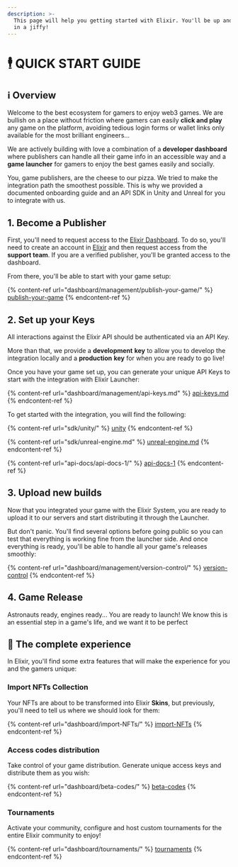 ```yaml
---
description: >-
  This page will help you getting started with Elixir. You'll be up and running
  in a jiffy!
---
```


# 🕴️ QUICK START GUIDE

## ℹ️ Overview

Welcome to the best ecosystem for gamers to enjoy web3 games. We are bullish on a place without friction where gamers can easily **click and play** any game on the platform, avoiding tedious login forms or wallet links only available for the most brilliant engineers...

We are actively building with love a combination of a **developer dashboard** where publishers can handle all their game info in an accessible way and a **game launcher** for gamers to enjoy the best games easily and socially.

You, game publishers, are the cheese to our pizza. We tried to make the integration path the smoothest possible. This is why we provided a documented onboarding guide and an API SDK in Unity and Unreal for you to integrate with us.

## 1. Become a Publisher

First, you'll need to request access to the [Elixir Dashboard](https://dashboard.elixir.app/). To do so, you'll need to create an account in [Elixir](https://launcher.elixir.app/) and then request access from the **support team**. If you are a verified publisher, you'll be granted access to the dashboard.&#x20;

From there, you'll be able to start with your game setup:

{% content-ref url="dashboard/management/publish-your-game/" %}
[publish-your-game](dashboard/management/publish-your-game/)
{% endcontent-ref %}

## 2. Set up your Keys

All interactions against the Elixir API should be authenticated via an API Key.&#x20;

More than that, we provide a **development** **key** to allow you to develop the integration locally and a **production** **key** for when you are ready to go live!

Once you have your game set up, you can generate your unique API Keys to start with the integration with Elixir Launcher:

{% content-ref url="dashboard/management/api-keys.md" %}
[api-keys.md](dashboard/management/api-keys.md)
{% endcontent-ref %}

To get started with the integration, you will find the following:

{% content-ref url="sdk/unity/" %}
[unity](sdk/unity/)
{% endcontent-ref %}

{% content-ref url="sdk/unreal-engine.md" %}
[unreal-engine.md](sdk/unreal-engine.md)
{% endcontent-ref %}

{% content-ref url="api-docs/api-docs-1/" %}
[api-docs-1](api-docs/api-docs-1/)
{% endcontent-ref %}

## 3. Upload new builds

Now that you integrated your game with the Elixir System, you are ready to upload it to our servers and start distributing it through the Launcher.

But don't panic. You'll find several options before going public so you can test that everything is working fine from the launcher side.  And once everything is ready, you'll be able to handle all your game's releases smoothly:

{% content-ref url="dashboard/management/version-control/" %}
[version-control](dashboard/management/version-control/)
{% endcontent-ref %}

## 4. Game Release

Astronauts ready, engines ready... You are ready to launch! We know this is an essential step in a game's life, and we want it to be perfect



## :clap: The complete experience

In Elixir, you'll find some extra features that will make the experience for you and the gamers unique:

### Import NFTs Collection

Your NFTs are about to be transformed into Elixir **Skins**, but previously, you'll need to tell us where we should look for them:

{% content-ref url="dashboard/import-NFTs/" %}
[import-NFTs](dashboard/import-NFTs/)
{% endcontent-ref %}

### Access codes distribution

Take control of your game distribution. Generate unique access keys and distribute them as you wish:

{% content-ref url="dashboard/beta-codes/" %}
[beta-codes](dashboard/beta-codes/)
{% endcontent-ref %}

### Tournaments

Activate your community, configure and host custom tournaments for the entire Elixir community to enjoy!

{% content-ref url="dashboard/tournaments/" %}
[tournaments](dashboard/tournaments/)
{% endcontent-ref %}
